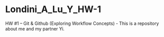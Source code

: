 # Londini_A_Lu_Y_HW-1
HW #1 – Git &amp; Github (Exploring Workflow Concepts) - This is a repository about me and my partner Yi.
